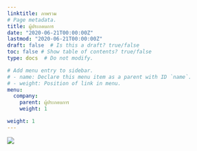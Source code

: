 ```yaml
---
linktitle: ภาพรวม
# Page metadata.
title: ผู้ประกอบการ
date: "2020-06-21T00:00:00Z"
lastmod: "2020-06-21T00:00:00Z"
draft: false  # Is this a draft? true/false
toc: false # Show table of contents? true/false
type: docs  # Do not modify.

# Add menu entry to sidebar.
# - name: Declare this menu item as a parent with ID `name`.
# - weight: Position of link in menu.
menu:
  company:
    parent: ผู้ประกอบการ
    weight: 1

weight: 1
---
```


![](https://ecs-support.github.io/knowledge-center/customs-clearance/docs/company/broker_agent.png)
